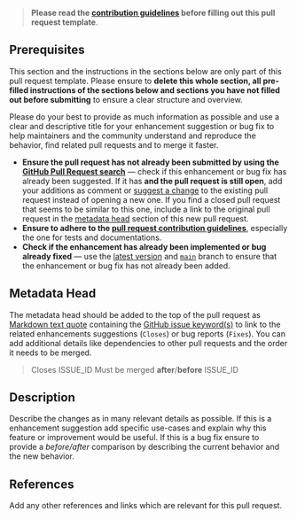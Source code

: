 <!-- Click on the "Preview" tab to render the instructions in a more readable format -->

> **Please read the [contribution guidelines](https://github.com/arcticicestudio/styleguide-javascript/blob/main/CONTRIBUTING.md) before filling out this pull request template**.

## Prerequisites

This section and the instructions in the sections below are only part of this pull request template. Please ensure to **delete this whole section, all pre-filled instructions of the sections below and sections you have not filled out before submitting** to ensure a clear structure and overview.

Please do your best to provide as much information as possible and use a clear and descriptive title for your enhancement suggestion or bug fix to help maintainers and the community understand and reproduce the behavior, find related pull requests and to merge it faster.

- **Ensure the pull request has not already been submitted by using the [GitHub Pull Request search](https://github.com/arcticicestudio/styleguide-javascript/pulls)** — check if this enhancement or bug fix has already been suggested. If it has **and the pull request is still open**, add your additions as comment or [suggest a change](https://docs.github.com/en/github/collaborating-with-issues-and-pull-requests/incorporating-feedback-in-your-pull-request#applying-a-suggested-change) to the existing pull request instead of opening a new one. If you find a closed pull request that seems to be similar to this one, include a link to the original pull request in the [metadata head](#metadata-head) section of this new pull request.
- **Ensure to adhere to the [pull request contribution guidelines](https://github.com/arcticicestudio/styleguide-javascript/blob/main/CONTRIBUTING.md#pull-requests)**, especially the one for tests and documentations.
- **Check if the enhancement has already been implemented or bug already fixed** — use the [latest version](https://github.com/arcticicestudio/styleguide-javascript/releases/latest) and [`main`](https://github.com/arcticicestudio/styleguide-javascript/tree/main) branch to ensure that the enhancement or bug fix has not already been added.

## Metadata Head

The metadata head should be added to the top of the pull request as [Markdown text quote](https://docs.github.com/en/github/writing-on-github/basic-writing-and-formatting-syntax) containing the [GitHub issue keyword(s)](https://docs.github.com/en/github/managing-your-work-on-github/linking-a-pull-request-to-an-issue) to link to the related enhancements suggestions (`Closes`) or bug reports (`Fixes`). You can add additional details like dependencies to other pull requests and the order it needs to be merged.

> Closes ISSUE_ID
> Must be merged **after**/**before** ISSUE_ID

## Description

Describe the changes as in many relevant details as possible. If this is a enhancement suggestion add specific use-cases and explain why this feature or improvement would be useful. If this is a bug fix ensure to provide a _before/after_ comparison by describing the current behavior and the new behavior.

## References

Add any other references and links which are relevant for this pull request.
